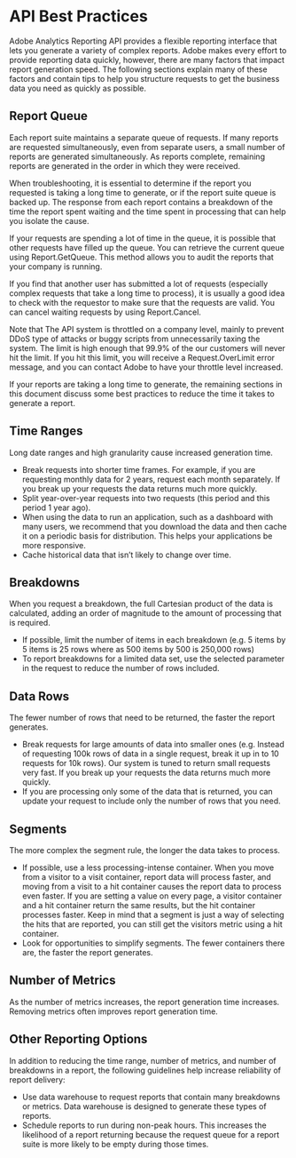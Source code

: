 # API Best Practices

 

Adobe Analytics Reporting API provides a flexible reporting interface that lets you generate a variety of complex reports. Adobe makes every effort to provide reporting data quickly, however, there are many factors that impact report generation speed. The following sections explain many of these factors and contain tips to help you structure requests to get the business data you need as quickly as possible.

## Report Queue

Each report suite maintains a separate queue of requests. If many reports are requested simultaneously, even from separate users, a small number of reports are generated simultaneously. As reports complete, remaining reports are generated in the order in which they were received.

When troubleshooting, it is essential to determine if the report you requested is taking a long time to generate, or if the report suite queue is backed up. The response from each report contains a breakdown of the time the report spent waiting and the time spent in processing that can help you isolate the cause.

If your requests are spending a lot of time in the queue, it is possible that other requests have filled up the queue. You can retrieve the current queue using Report.GetQueue. This method allows you to audit the reports that your company is running.

If you find that another user has submitted a lot of requests \(especially complex requests that take a long time to process\), it is usually a good idea to check with the requestor to make sure that the requests are valid. You can cancel waiting requests by using Report.Cancel.

Note that The API system is throttled on a company level, mainly to prevent DDoS type of attacks or buggy scripts from unnecessarily taxing the system. The limit is high enough that 99.9% of the our customers will never hit the limit. If you hit this limit, you will receive a Request.OverLimit error message, and you can contact Adobe to have your throttle level increased.

If your reports are taking a long time to generate, the remaining sections in this document discuss some best practices to reduce the time it takes to generate a report.

## Time Ranges

Long date ranges and high granularity cause increased generation time.

-   Break requests into shorter time frames. For example, if you are requesting monthly data for 2 years, request each month separately. If you break up your requests the data returns much more quickly.
-   Split year-over-year requests into two requests \(this period and this period 1 year ago\).
-   When using the data to run an application, such as a dashboard with many users, we recommend that you download the data and then cache it on a periodic basis for distribution. This helps your applications be more responsive.
-   Cache historical data that isn’t likely to change over time.

## Breakdowns

When you request a breakdown, the full Cartesian product of the data is calculated, adding an order of magnitude to the amount of processing that is required.

-   If possible, limit the number of items in each breakdown \(e.g. 5 items by 5 items is 25 rows where as 500 items by 500 is 250,000 rows\)
-   To report breakdowns for a limited data set, use the selected parameter in the request to reduce the number of rows included.

## Data Rows

The fewer number of rows that need to be returned, the faster the report generates.

-   Break requests for large amounts of data into smaller ones \(e.g. Instead of requesting 100k rows of data in a single request, break it up in to 10 requests for 10k rows\). Our system is tuned to return small requests very fast. If you break up your requests the data returns much more quickly.
-   If you are processing only some of the data that is returned, you can update your request to include only the number of rows that you need.

## Segments

The more complex the segment rule, the longer the data takes to process.

-   If possible, use a less processing-intense container. When you move from a visitor to a visit container, report data will process faster, and moving from a visit to a hit container causes the report data to process even faster. If you are setting a value on every page, a visitor container and a hit container return the same results, but the hit container processes faster. Keep in mind that a segment is just a way of selecting the hits that are reported, you can still get the visitors metric using a hit container.
-   Look for opportunities to simplify segments. The fewer containers there are, the faster the report generates.

## Number of Metrics

As the number of metrics increases, the report generation time increases. Removing metrics often improves report generation time.

## Other Reporting Options

In addition to reducing the time range, number of metrics, and number of breakdowns in a report, the following guidelines help increase reliability of report delivery:

-   Use data warehouse to request reports that contain many breakdowns or metrics. Data warehouse is designed to generate these types of reports.
-   Schedule reports to run during non-peak hours. This increases the likelihood of a report returning because the request queue for a report suite is more likely to be empty during those times.

